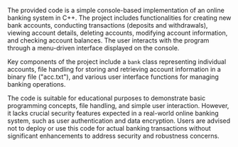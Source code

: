 The provided code is a simple console-based implementation of an online banking system in C++. The project includes functionalities for creating new bank accounts, conducting transactions (deposits and withdrawals), viewing account details, deleting accounts, modifying account information, and checking account balances. The user interacts with the program through a menu-driven interface displayed on the console.

Key components of the project include a `bank` class representing individual accounts, file handling for storing and retrieving account information in a binary file ("acc.txt"), and various user interface functions for managing banking operations.

The code is suitable for educational purposes to demonstrate basic programming concepts, file handling, and simple user interaction. However, it lacks crucial security features expected in a real-world online banking system, such as user authentication and data encryption. Users are advised not to deploy or use this code for actual banking transactions without significant enhancements to address security and robustness concerns.

